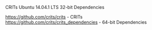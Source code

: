CRITs Ubuntu 14.04.1 LTS 32-bit Dependencies

https://github.com/crits/crits - CRITs
https://github.com/crits/crits_dependencies - 64-bit Dependencies
